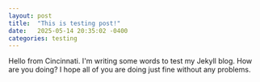 ```yaml
---
layout: post
title:  "This is testing post!"
date:   2025-05-14 20:35:02 -0400
categories: testing
---
```

Hello from Cincinnati. I'm writing some words to test my Jekyll blog. How are you doing? I hope all of you are doing just fine without any problems. 